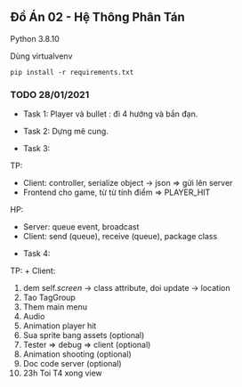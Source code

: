 ## Đồ Án 02 - Hệ Thông Phân Tán

Python 3.8.10

Dùng virtualvenv

`pip install -r requirements.txt`

### TODO  28/01/2021

- Task 1: Player và bullet : đi 4 hướng và bắn đạn.
- Task 2: Dựng mê cung.

- Task 3: 

TP: 
+ Client: controller, serialize object -> json => gửi lên server
+ Frontend cho game, từ từ tính điểm => PLAYER_HIT

HP: 
+ Server: queue event, broadcast
+ Client: send (queue), receive (queue), package class

- Task 4:

TP: + Client: 

1. dem self._screen_ -> class attribute, doi update -> location
2. Tao TagGroup 
3. Them main menu
4. Audio
5. Animation player hit
6. Sua sprite bang assets (optional)
7. Tester => debug => client (optional)
8. Animation shooting (optional)
9. Doc code server (optional)
10. 23h Toi T4 xong view